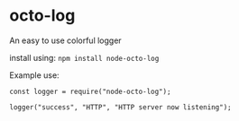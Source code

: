 # octo-log
An easy to use colorful logger

install using: `npm install node-octo-log`

Example use:

```
const logger = require("node-octo-log");

logger("success", "HTTP", "HTTP server now listening");
```
